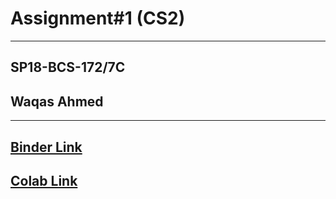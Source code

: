 # Assignment#1 (CS2)
---
## SP18-BCS-172/7C
## Waqas Ahmed
---
[Binder Link](https://mybinder.org/v2/gh/WaqasE/Assignment-1-CS2-/38ff4b9fbd8cbf793535448121c3686ba20ad3a8)
---
[Colab Link](https://colab.research.google.com/drive/1XddC6uY4PUD54W-VPwqeIUudgKMdhLbj?usp=sharing)
---
